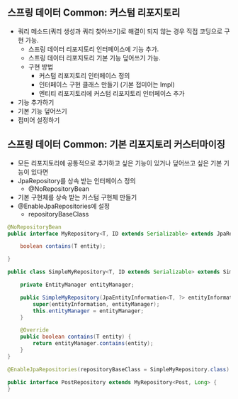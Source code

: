 ## 스프링 데이터 Common: 커스텀 리포지토리
- 쿼리 메소드(쿼리 생성과 쿼리 찾아쓰기)로 해결이 되지 않는 경우 직접 코딩으로 구현 가능.
    * 스프링 데이터 리포지토리 인터페이스에 기능 추가.
    * 스프링 데이터 리포지토리 기본 기능 덮어쓰기 가능.
    * 구현 방법
        * 커스텀 리포지토리 인터페이스 정의
        * 인터페이스 구현 클래스 만들기 (기본 접미어는 Impl)
        * 엔티티 리포지토리에 커스텀 리포지토리 인터페이스 추가
- 기능 추가하기
- 기본 기능 덮어쓰기
- 접미어 설정하기

## 스프링 데이터 Common: 기본 리포지토리 커스터마이징
- 모든 리포지토리에 공통적으로 추가하고 싶은 기능이 있거나 덮어쓰고 싶은 기본 기능이 있다면 
- JpaRepository를 상속 받는 인터페이스 정의
    * @NoRepositoryBean
- 기본 구현체를 상속 받는 커스텀 구현체 만들기
- @EnableJpaRepositories에 설정
    * repositoryBaseClass

```java
@NoRepositoryBean
public interface MyRepository<T, ID extends Serializable> extends JpaRepository<T, ID> {

    boolean contains(T entity);

}
```

```java
public class SimpleMyRepository<T, ID extends Serializable> extends SimpleJpaRepository<T, ID> implements MyRepository<T, ID> {

    private EntityManager entityManager;

    public SimpleMyRepository(JpaEntityInformation<T, ?> entityInformation, EntityManager entityManager) {
        super(entityInformation, entityManager);
        this.entityManager = entityManager;
    }

    @Override
    public boolean contains(T entity) {
        return entityManager.contains(entity);
    }
}
```

```java
@EnableJpaRepositories(repositoryBaseClass = SimpleMyRepository.class)
```

```java
public interface PostRepository extends MyRepository<Post, Long> {
}
```